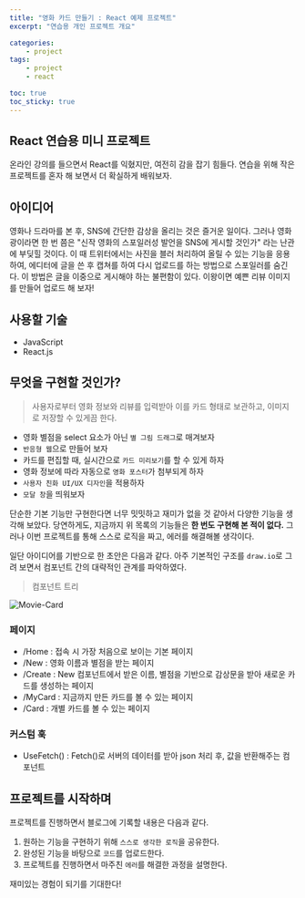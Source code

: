```yaml
---
title: "영화 카드 만들기 : React 예제 프로젝트"
excerpt: "연습용 개인 프로젝트 개요"

categories:
    - project
tags:
    - project
    - react

toc: true
toc_sticky: true
---
```


## React 연습용 미니 프로젝트
온라인 강의를 들으면서 React를 익혔지만, 여전히 감을 잡기 힘들다. 연습을 위해 작은 프로젝트를 혼자 해 보면서 더 확실하게 배워보자.

## 아이디어

영화나 드라마를 본 후, SNS에 간단한 감상을 올리는 것은 즐거운 일이다. 그러나 영화광이라면 한 번 쯤은 "신작 영화의 스포일러성 발언을 SNS에 게시할 것인가" 라는 난관에 부딪힐 것이다. 이 때 트위터에서는 사진을 블러 처리하여 올릴 수 있는 기능을 응용하여, 에디터에 글을 쓴 후 캡쳐를 하여 다시 업로드를 하는 방법으로 스포일러를 숨긴다. 이 방법은 글을 이중으로 게시해야 하는 불편함이 있다. 이왕이면 예쁜 리뷰 이미지를 만들어 업로드 해 보자!

## 사용할 기술
- JavaScript
- React.js

## 무엇을 구현할 것인가?

> 사용자로부터 영화 정보와 리뷰를 입력받아 이를 카드 형태로 보관하고, 이미지로 저장할 수 있게끔 한다.

- 영화 별점을 select 요소가 아닌 `별 그림 드래그`로 매겨보자
- `반응형 웹`으로 만들어 보자
- 카드를 편집할 때, 실시간으로 `카드 미리보기`를 할 수 있게 하자
- 영화 정보에 따라 자동으로 `영화 포스터`가 첨부되게 하자
- `사용자 친화 UI/UX 디자인`을 적용하자
- `모달 창`을 띄워보자 

단순한 기본 기능만 구현한다면 너무 밋밋하고 재미가 없을 것 같아서 다양한 기능을 생각해 보았다. 당연하게도, 지금까지 위 목록의 기능들은 **한 번도 구현해 본 적이 없다.** 그러나 이번 프로젝트를 통해 스스로 로직을 짜고, 에러를 해결해볼 생각이다.

일단 아이디어를 기반으로 한 초안은 다음과 같다. 아주 기본적인 구조를 `draw.io`로 그려 보면서 컴포넌트 간의 대략적인 관계를 파악하였다.

> 컴포넌트 트리

![Movie-Card](https://user-images.githubusercontent.com/97890886/191027242-57ca33ba-eb4d-46be-a465-02b6d335119c.png)

### 페이지
- /Home : 접속 시 가장 처음으로 보이는 기본 페이지
- /New : 영화 이름과 별점을 받는 페이지
- /Create : New 컴포넌트에서 받은 이름, 별점을 기반으로 감상문을 받아 새로운 카드를 생성하는 페이지
- /MyCard : 지금까지 만든 카드를 볼 수 있는 페이지
- /Card : 개별 카드를 볼 수 있는 페이지

### 커스텀 훅
- UseFetch() : Fetch()로 서버의 데이터를 받아 json 처리 후, 값을 반환해주는 컴포넌트

## 프로젝트를 시작하며

프로젝트를 진행하면서 블로그에 기록할 내용은 다음과 같다.

1. 원하는 기능을 구현하기 위해 `스스로 생각한 로직`을 공유한다.
2. 완성된 기능을 바탕으로 `코드`를 업로드한다.
3. 프로젝트를 진행하면서 마주친 `에러`를 해결한 과정을 설명한다.

재미있는 경험이 되기를 기대한다!